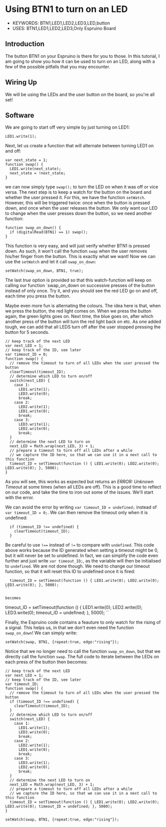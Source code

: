 <!--- Copyright (c) 2014 Kim Bauters. See the file LICENSE for copying permission. -->
Using BTN1 to turn on an LED
=======================

* KEYWORDS: BTN1,LED1,LED2,LED3,LED,button
* USES: BTN1,LED1,LED2,LED3,Only Espruino Board

Introduction
-----------
The button BTN1 on your Espruino is there for you to those. In this tutorial, I am going to show you how it can be used to turn on an LED, along with a few of the possible pitfalls that you may encounter.

Wiring Up
--------
We will be using the LEDs and the user button on the board, so you're all set!

Software
--------
We are going to start off very simple by just turning on LED1:

```
LED1.write(1);
```

Next, let us create a function that will alternate between turning LED1 on and off:

```
var next_state = 1;
function swap() {
  LED1.write(next_state);
  next_state = !next_state;
}
```

we can now simply type `swap();` to turn the LED on when it was off or vice versa. The next step is to keep a watch for the button on the board and whether the user pressed it. For this, we have the function `setWatch`. However, this will be triggered twice: once when the button is pressed down, and once when the user releases the button. We only want our LED to change when the user presses down the button, so we need another function:

```
function swap_on_down() {
  if (digitalRead(BTN1) == 1) swap();
}
```

This function is very easy, and will just verify whether BTN1 is pressed down. As such, it won't call the function `swap` when the user removes his/her finger from the button. This is exactly what we want! Now we can use the `setWatch` and let it call `swap_on_down`:

```
setWatch(swap_on_down, BTN1, true);
```

The last *true* option is provided so that this watch-function will keep on calling our function `swap_on_down on successive presses of the button instead of only once. Try it, and you should see the red LED go on and off, each time you press the button. 

Maybe even more fun is alternating the colours. The idea here is that, when we press the button, the red light comes on. When we press the button again, the green lights goes on. Next time, the blue goes on, after which another press of the button will turn the red light back on etc. As one added tough, we can add that all LEDS turn off after the user stopped pressing the button for 5 seconds.

```
// keep track of the next LED
var next_LED = 1;
// keep track of the ID, see later
var timeout_ID = 0;
function swap() {
  // remove the timeout to turn of all LEDs when the user pressed the button
  clearTimeout(timeout_ID);
  // determine which LED to turn on/off
  switch(next_LED) {
    case 1:
      LED1.write(1);
      LED3.write(0);
      break;
    case 2:
      LED2.write(1);
      LED1.write(0);
      break;
    case 3:
      LED3.write(1);
      LED2.write(0);
      break;
  }
  // determine the next LED to turn on
  next_LED = Math.wrap(next_LED, 3) + 1;
  // prepare a timeout to turn off all LEDs after a while
  // we capture the ID here, so that we can use it in a next call to this function
  timeout_ID = setTimeout(function () { LED1.write(0); LED2.write(0); LED3.write(0); }, 5000);
}
```

As you will see, this works as expected but returns an *ERROR: Unknown Timeout* at some times (when all LEDs are off). This is a good time to reflect on our code, and take the time to iron out some of the issues. We'll start with the error.

We can avoid the error by writing `var timeout_ID = undefined;` instead of `var timeout_ID = 0;`. We can then remove the timeout only when it is undefined:

```
  if (timeout_ID !== undefined) {
    clearTimeout(timeout_ID);
  }
```

Be careful to use `!==` instead of `!=` to compare with `undefined`. This code above works because the ID generated when setting a timeout might be 0, but it will never be set to undefined. In fact, we can simplify the code even further and just write `var timeout_ID;`, as the variable will then be initialised to `undefined`. We are not done though. We need to change our timeout function, so that it will reset this ID to undefined once it is fired:

```
  timeout_ID = setTimeout(function () { LED1.write(0); LED2.write(0); LED3.write(0); }, 5000);
``

becomes

```
  timeout_ID = setTimeout(function () { LED1.write(0); LED2.write(0); LED3.write(0); timeout_ID = undefined; }, 5000);
``

Finally, the Espruino code contains a feauture to only watch for the rising of a signal. This helps us, in that we don't even need the function `swap_on_down`! We can simply write:

```
setWatch(swap, BTN1, {repeat:true, edge:"rising"});
```

Notice that we no longer need to call the function `swap_on_down`, but that we directly call the function `swap`. The full code to iterate between the LEDs on each press of the button then becomes:

```
// keep track of the next LED
var next_LED = 1;
// keep track of the ID, see later
var timeout_ID;
function swap() {
  // remove the timeout to turn of all LEDs when the user pressed the button
  if (timeout_ID !== undefined) {
    clearTimeout(timeout_ID);
  }
  // determine which LED to turn on/off
  switch(next_LED) {
    case 1:
      LED1.write(1);
      LED3.write(0);
      break;
    case 2:
      LED2.write(1);
      LED1.write(0);
      break;
    case 3:
      LED3.write(1);
      LED2.write(0);
      break;
  }
  // determine the next LED to turn on
  next_LED = Math.wrap(next_LED, 3) + 1;
  // prepare a timeout to turn off all LEDs after a while
  // we capture the ID here, so that we can use it in a next call to this function
  timeout_ID = setTimeout(function () { LED1.write(0); LED2.write(0); LED3.write(0); timeout_ID = undefined; }, 5000);
}

setWatch(swap, BTN1, {repeat:true, edge:"rising"});
```
